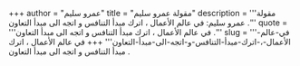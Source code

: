 +++
author = "عمرو سليم"
title = "مقولة عمرو سليم"
description = '''مقولة عمرو سليم: في عالم الأعمال ، اترك مبدأ التنافس و اتجه الى مبدأ التعاون .'''
quote = '''في عالم الأعمال ، اترك مبدأ التنافس و اتجه الى مبدأ التعاون .'''
slug = '''في-عالم-الأعمال-،-اترك-مبدأ-التنافس-و-اتجه-الى-مبدأ-التعاون'''
+++
في عالم الأعمال ، اترك مبدأ التنافس و اتجه الى مبدأ التعاون .
